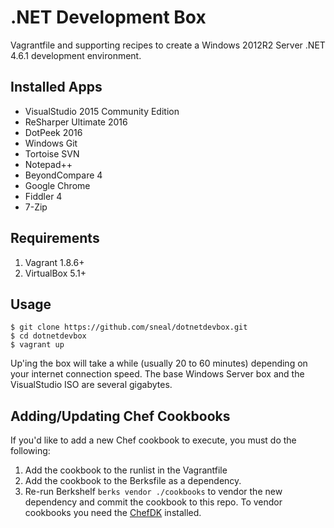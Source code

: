 # .NET Development Box

Vagrantfile and supporting recipes to create a Windows 2012R2 Server .NET 4.6.1 development environment.

## Installed Apps

- VisualStudio 2015 Community Edition
- ReSharper Ultimate 2016
- DotPeek 2016
- Windows Git
- Tortoise SVN
- Notepad++
- BeyondCompare 4
- Google Chrome
- Fiddler 4
- 7-Zip

## Requirements

1. Vagrant 1.8.6+
2. VirtualBox 5.1+

## Usage

```
$ git clone https://github.com/sneal/dotnetdevbox.git
$ cd dotnetdevbox
$ vagrant up
```

Up'ing the box will take a while (usually 20 to 60 minutes) depending on your internet connection speed. The base Windows Server box and the VisualStudio ISO are several gigabytes.

## Adding/Updating Chef Cookbooks

If you'd like to add a new Chef cookbook to execute, you must do the following:

1. Add the cookbook to the runlist in the Vagrantfile
2. Add the cookbook to the Berksfile as a dependency.
3. Re-run Berkshelf `berks vendor ./cookbooks` to vendor the new dependency and commit the cookbook to this repo. To vendor cookbooks you need the [ChefDK](https://downloads.chef.io/chef-dk/) installed.
